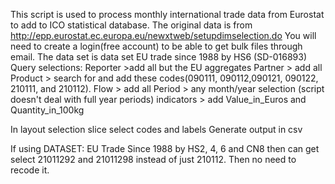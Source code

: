 This script is used to process monthly international trade data from Eurostat to add to ICO statistical database. 
The original data is from 
http://epp.eurostat.ec.europa.eu/newxtweb/setupdimselection.do
You will need to create a login(free account) to be able to get bulk files through email.
The data set is data set EU trade since 1988 by HS6 (SD-016893)
Query selections:
Reporter >add all but the EU aggregates
Partner > add all
Product > search for and add these codes(090111, 090112,090121, 090122, 210111, and 210112).
Flow > add all 
Period > any month/year selection (script doesn't deal with full year periods)
indicators > add Value_in_Euros and Quantity_in_100kg

In layout selection slice select codes and labels
Generate output in csv

If using DATASET: EU Trade Since 1988 by HS2, 4, 6 and CN8
then can get select 21011292 and 21011298 instead of just 210112. Then no need to recode it.
